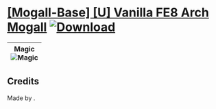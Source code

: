 # [\[Mogall-Base\] \[U\] Vanilla FE8 Arch Mogall](./) [![Download](https://img.shields.io/badge/Download--red?style=social&logo=github)](https://minhaskamal.github.io/DownGit/#/home?url=https://github.com/Klokinator/FE-Repo/tree/main/Battle%20Animations%2FMonsters%20-%20Basic%20Types%2F%5BMogall-Base%5D%20%5BU%5D%20Vanilla%20FE8%20Arch%20Mogall)

| <b>Magic</b><br/><img alt="Magic" src="https://git.io/JnOyG"/> |
| :---: |

## Credits

Made by .

